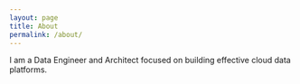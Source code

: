 ```yaml
---
layout: page
title: About
permalink: /about/
---
```


I am a Data Engineer and Architect focused on building effective cloud data platforms. 